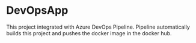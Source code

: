 # DevOpsApp

This project integrated with Azure DevOps Pipeline. Pipeline automatically builds this project and pushes the docker image in the docker hub.
